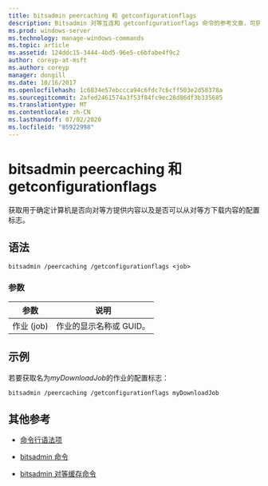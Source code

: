 ```yaml
---
title: bitsadmin peercaching 和 getconfigurationflags
description: Bitsadmin 对等互连和 getconfigurationflags 命令的参考文章，可获取确定计算机是否向对等机提供内容以及是否可以从对等机下载内容的配置标志。
ms.prod: windows-server
ms.technology: manage-windows-commands
ms.topic: article
ms.assetid: 124ddc15-3444-4bd5-96e5-c6bfabe4f9c2
author: coreyp-at-msft
ms.author: coreyp
manager: dongill
ms.date: 10/16/2017
ms.openlocfilehash: 1c6834e57ebccca94c6fdc7c6cff503e2d58378a
ms.sourcegitcommit: 2afed2461574a3f53f84fc9ec28d86df3b335685
ms.translationtype: MT
ms.contentlocale: zh-CN
ms.lasthandoff: 07/02/2020
ms.locfileid: "85922998"
---
```

# <a name="bitsadmin-peercaching-and-getconfigurationflags"></a>bitsadmin peercaching 和 getconfigurationflags

获取用于确定计算机是否向对等方提供内容以及是否可以从对等方下载内容的配置标志。

## <a name="syntax"></a>语法

```
bitsadmin /peercaching /getconfigurationflags <job>
```

### <a name="parameters"></a>参数

| 参数 | 说明 |
| -------------- | -------------- |
| 作业 (job) | 作业的显示名称或 GUID。 |

## <a name="examples"></a>示例

若要获取名为*myDownloadJob*的作业的配置标志：

```
bitsadmin /peercaching /getconfigurationflags myDownloadJob
```

## <a name="additional-references"></a>其他参考

- [命令行语法项](command-line-syntax-key.md)

- [bitsadmin 命令](bitsadmin.md)

- [bitsadmin 对等缓存命令](bitsadmin-peercaching.md)
